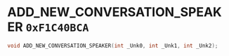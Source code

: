 # ADD_NEW_CONVERSATION_SPEAKER `0xF1C40BCA`

```cpp
void ADD_NEW_CONVERSATION_SPEAKER(int _Unk0, int _Unk1, int _Unk2);
```